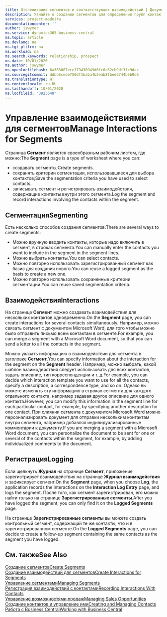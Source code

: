 ```yaml
---
title: Отслеживание сегментов и соответствующих взаимодействий | Документация Майкрософт
description: Узнайте о создании сегментов для определения групп контактов и определения взаимодействий для сегментов.
services: project-madeira
documentationcenter: ''
author: jswymer
ms.service: dynamics365-business-central
ms.topic: article
ms.devlang: na
ms.tgt_pltfrm: na
ms.workload: na
ms.search.keywords: relationship, prospect
ms.date: 10/01/2020
ms.author: jswymer
ms.openlocfilehash: 6a363007ece179430949d0fc0c62cb9df3fc9dac
ms.sourcegitcommit: ddbb5cede750df1baba4b3eab8fbed6744b5b9d6
ms.translationtype: HT
ms.contentlocale: ru-RU
ms.lasthandoff: 10/01/2020
ms.locfileid: "3923649"
---
```

# <a name="manage-interactions-for-segments"></a><span data-ttu-id="ab0b4-103">Управление взаимодействиями для сегментов</span><span class="sxs-lookup"><span data-stu-id="ab0b4-103">Manage Interactions for Segments</span></span>
<span data-ttu-id="ab0b4-104">Страница **Сегмент** является своеобразным рабочим листом, где можно:</span><span class="sxs-lookup"><span data-stu-id="ab0b4-104">The **Segment** page is a type of worksheet where you can:</span></span>

* <span data-ttu-id="ab0b4-105">создавать сегменты;</span><span class="sxs-lookup"><span data-stu-id="ab0b4-105">Create segments.</span></span>
* <span data-ttu-id="ab0b4-106">сохранять критерии сегментации, использовавшиеся для выбора контактов;</span><span class="sxs-lookup"><span data-stu-id="ab0b4-106">Save the segmentation criteria you have used to select contacts.</span></span>
* <span data-ttu-id="ab0b4-107">записывать сегмент и регистрировать взаимодействия, содержащие контакты внутри этого сегмента.</span><span class="sxs-lookup"><span data-stu-id="ab0b4-107">Log the segment and record interactions involving the contacts within the segment.</span></span>

## <a name="segmenting"></a><span data-ttu-id="ab0b4-108">Сегментация</span><span class="sxs-lookup"><span data-stu-id="ab0b4-108">Segmenting</span></span>
<span data-ttu-id="ab0b4-109">Есть несколько способов создания сегментов:</span><span class="sxs-lookup"><span data-stu-id="ab0b4-109">There are several ways to create segments:</span></span>

* <span data-ttu-id="ab0b4-110">Можно вручную вводить контакты, которые надо включить в сегмент, в строках сегмента.</span><span class="sxs-lookup"><span data-stu-id="ab0b4-110">You can manually enter the contacts you want to include in the segment in the segment lines.</span></span>
* <span data-ttu-id="ab0b4-111">Можно выбрать контакты.</span><span class="sxs-lookup"><span data-stu-id="ab0b4-111">You can select contacts.</span></span>
* <span data-ttu-id="ab0b4-112">Можно повторно использовать зарегистрированный сегмент как базис для создания нового.</span><span class="sxs-lookup"><span data-stu-id="ab0b4-112">You can reuse a logged segment as the basis to create a new one.</span></span>
* <span data-ttu-id="ab0b4-113">Можно повторно использовать сохраненные критерии сегментации.</span><span class="sxs-lookup"><span data-stu-id="ab0b4-113">You can reuse saved segmentation criteria.</span></span>

## <a name="interactions"></a><span data-ttu-id="ab0b4-114">Взаимодействия</span><span class="sxs-lookup"><span data-stu-id="ab0b4-114">Interactions</span></span>
<span data-ttu-id="ab0b4-115">На странице **Сегмент** можно создавать взаимодействия для нескольких контактов одновременно.</span><span class="sxs-lookup"><span data-stu-id="ab0b4-115">On the **Segment** page, you can create interactions for several contacts simultaneously.</span></span> <span data-ttu-id="ab0b4-116">Например, можно связать сегмент с документом Microsoft Word, для того чтобы можно было отправить письмо всем контактам в сегменте.</span><span class="sxs-lookup"><span data-stu-id="ab0b4-116">For example, you can merge a segment with a Microsoft Word document, so that you can send a letter to all the contacts in the segment.</span></span>

<span data-ttu-id="ab0b4-117">Можно указать информацию о взаимодействии для сегмента в заголовке **Сегмент**.</span><span class="sxs-lookup"><span data-stu-id="ab0b4-117">You can specify information about the interaction for the segment on the **Segment** header.</span></span> <span data-ttu-id="ab0b4-118">Например, можно выбрать, какой шаблон взаимодействия следует использовать для всех контактов, задать описание, тип корреспонденции и т. д.</span><span class="sxs-lookup"><span data-stu-id="ab0b4-118">For example, you can decide which interaction template you want to use for all the contacts, specify a description, a correspondence type, and so on.</span></span> <span data-ttu-id="ab0b4-119">Однако вы можете изменять эту информацию в строках сегмента для каждого отдельного контакта, например задавая другое описание для одного контакта.</span><span class="sxs-lookup"><span data-stu-id="ab0b4-119">However, you can modify this information in the segment line for each particular contact, for example, by specifying another description for one contact.</span></span> <span data-ttu-id="ab0b4-120">При слиянии сегмента с документом Microsoft Word можно персонализировать документ для отправки нескольким контактам внутри сегмента, например добавляя индивидуализированные комментарии к документу.</span><span class="sxs-lookup"><span data-stu-id="ab0b4-120">If you are merging a segment with a Microsoft Word document, you can personalize the document to be sent for one or several of the contacts within the segment, for example, by adding individualized comments to the document.</span></span>

## <a name="logging"></a><span data-ttu-id="ab0b4-121">Регистрация</span><span class="sxs-lookup"><span data-stu-id="ab0b4-121">Logging</span></span>
<span data-ttu-id="ab0b4-122">Если щелкнуть **Журнал** на странице **Сегмент**, приложение зарегистрирует взаимодействия на странице **Журнал взаимодействия** и зафиксирует сегмент.</span><span class="sxs-lookup"><span data-stu-id="ab0b4-122">On the **Segment** page, when you choose **Log**, the application records the interactions on the **Interaction Log Entry** page, and logs the segment.</span></span> <span data-ttu-id="ab0b4-123">После того, как сегмент зарегистрирован, его можно найти только на странице **Зарегистрированные сегменты**.</span><span class="sxs-lookup"><span data-stu-id="ab0b4-123">After you have logged the segment, you can only find it on the **Logged Segments** page.</span></span>

<span data-ttu-id="ab0b4-124">На странице **Зарегистрированные сегменты** вы можете создать контрольный сегмент, содержащий те же контакты, что и в зарегистрированном сегменте.</span><span class="sxs-lookup"><span data-stu-id="ab0b4-124">On the **Logged Segments** page, you can decide to create a follow-up segment containing the same contacts as the segment you have logged.</span></span>

## <a name="see-also"></a><span data-ttu-id="ab0b4-125">См. также</span><span class="sxs-lookup"><span data-stu-id="ab0b4-125">See Also</span></span>
[<span data-ttu-id="ab0b4-126">Создание сегментов</span><span class="sxs-lookup"><span data-stu-id="ab0b4-126">Create Segments</span></span>](marketing-how-create-segment.md)  
[<span data-ttu-id="ab0b4-127">Создание взаимодействий для сегментов</span><span class="sxs-lookup"><span data-stu-id="ab0b4-127">Create Interactions for Segments</span></span>](marketing-how-create-interactions.md)  
[<span data-ttu-id="ab0b4-128">Управление сегментами</span><span class="sxs-lookup"><span data-stu-id="ab0b4-128">Managing Segments</span></span>](marketing-segments.md)  
[<span data-ttu-id="ab0b4-129">Регистрация взаимодействий с контактами</span><span class="sxs-lookup"><span data-stu-id="ab0b4-129">Recording Interactions With Contacts</span></span>](marketing-interactions.md)  
[<span data-ttu-id="ab0b4-130">Управление возможностями продаж</span><span class="sxs-lookup"><span data-stu-id="ab0b4-130">Managing Sales Opportunities</span></span>](marketing-manage-sales-opportunities.md)  
[<span data-ttu-id="ab0b4-131">Создание контактов и управление ими</span><span class="sxs-lookup"><span data-stu-id="ab0b4-131">Creating and Managing Contacts</span></span>](marketing-contacts.md)  
[<span data-ttu-id="ab0b4-132">Работа с Business Central</span><span class="sxs-lookup"><span data-stu-id="ab0b4-132">Working with Business Central</span></span>](ui-work-product.md)

